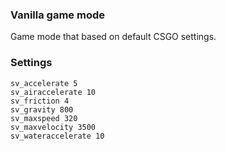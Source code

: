 ### Vanilla game mode
   Game mode that based on default CSGO settings.  
### Settings
```
sv_accelerate 5 
sv_airaccelerate 10 
sv_friction 4 
sv_gravity 800 
sv_maxspeed 320 
sv_maxvelocity 3500 
sv_wateraccelerate 10
```
   